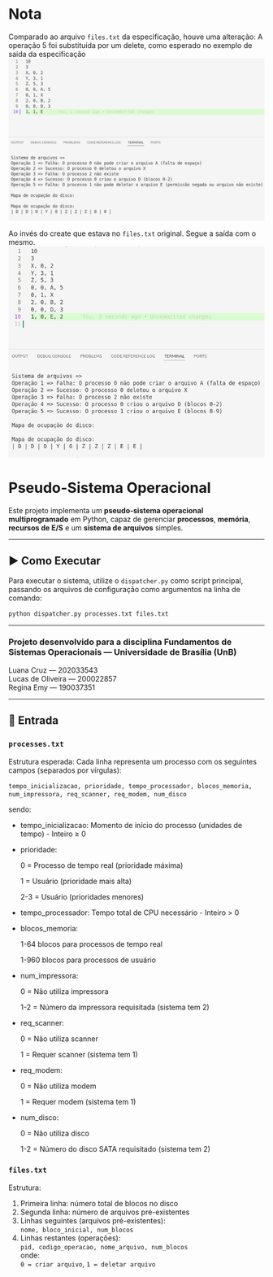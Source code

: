 # Nota
Comparado ao arquivo `files.txt` da especificação, houve uma alteração: 
A operação 5 foi substituída por um delete, como esperado no exemplo de saída da especificação
![pseudoSO/example_images/op5-delete.png](example_images/op5-delete.png) 

Ao invés do create que estava no `files.txt` original. Segue a saída com o mesmo.
![pseudoSO/example_images/op5-create.png](example_images/op5-create.png) 



# Pseudo-Sistema Operacional

Este projeto implementa um **pseudo-sistema operacional multiprogramado** em Python, capaz de gerenciar **processos**, **memória**, **recursos de E/S** e um **sistema de arquivos** simples.

---

## ▶️ Como Executar

Para executar o sistema, utilize o `dispatcher.py` como script principal, passando os arquivos de configuração como argumentos na linha de comando:

```bash
python dispatcher.py processes.txt files.txt
```

---

### Projeto desenvolvido para a disciplina Fundamentos de Sistemas Operacionais — Universidade de Brasília (UnB)

Luana Cruz — 202033543  
Lucas de Oliveira — 200022857  
Regina Emy — 190037351


----

## 📝 Entrada

### `processes.txt`
Estrutura esperada:
Cada linha representa um processo com os seguintes campos (separados por vírgulas):
```
tempo_inicializacao, prioridade, tempo_processador, blocos_memoria,
num_impressora, req_scanner, req_modem, num_disco
```
sendo:

- tempo_inicializacao: Momento de início do processo (unidades de tempo) - Inteiro ≥ 0

- prioridade:

    0 = Processo de tempo real (prioridade máxima)

    1 = Usuário (prioridade mais alta)

    2-3 = Usuário (prioridades menores)

- tempo_processador: Tempo total de CPU necessário - Inteiro > 0

- blocos_memoria:

    1-64 blocos para processos de tempo real

    1-960 blocos para processos de usuário

- num_impressora:

    0 = Não utiliza impressora

    1-2 = Número da impressora requisitada (sistema tem 2)

- req_scanner:

    0 = Não utiliza scanner

    1 = Requer scanner (sistema tem 1)

- req_modem:

    0 = Não utiliza modem

    1 = Requer modem (sistema tem 1)

- num_disco:

    0 = Não utiliza disco

    1-2 = Número do disco SATA requisitado (sistema tem 2)

### `files.txt`
Estrutura:
1. Primeira linha: número total de blocos no disco
2. Segunda linha: número de arquivos pré-existentes
3. Linhas seguintes (arquivos pré-existentes):  
   `nome, bloco_inicial, num_blocos`
4. Linhas restantes (operações):  
   `pid, codigo_operacao, nome_arquivo, num_blocos`  
   onde:  
   `0 = criar arquivo`, `1 = deletar arquivo`